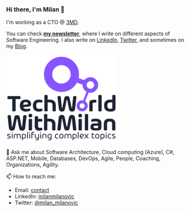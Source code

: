 ### Hi there, I'm Milan 👋

I'm working as a CTO @ [3MD](https://www.3mdinc.com).

You can check **[my newsletter](https://newsletter.techworld-with-milan.com/)**, where I write on different aspects of Software Engineering. I also write on [LinkedIn](https://www.linkedin.com/in/milanmilanovic/), [Twitter](https://twitter.com/milan_milanovic), and sometimes on my [Blog](https://milan.milanovic.org/#posts). 

![TechWorld With Milan](TechWorld-logo---transparent.png)

💬 Ask me about Software Architecture, Cloud computing (Azure), C#, ASP.NET, Mobile, Databases, DevOps, Agile, People, Coaching, Organizations, Agility. 

📫 How to reach me:

* Email: [contact](https://milan.milanovic.org/#contact)
* LinkedIn: [milanmilanovic](https://www.linkedin.com/in/milanmilanovic/)
* Twitter: [@milan_milanovic](https://twitter.com/milan_milanovic)
